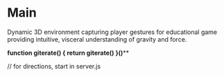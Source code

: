 # Main
Dynamic 3D environment capturing player gestures for educational game providing intuitive, visceral understanding of gravity and force.

**********************************function giterate() { return giterate() }()************************************

// for directions, start in server.js
